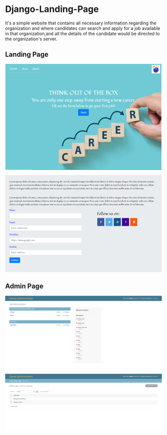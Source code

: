 # Django-Landing-Page
It's a simple website that contains all necessary information regarding the organization 
and where candidates can search and apply for a job available in that organization,and 
all the details of the  candidate would be directed to the organization's server.

## Landing Page
![Landing Page_1](https://github.com/NamitNaik/Django-Landing-Page/blob/master/Snapshots/landing_page1.PNG)


![Landing Page_2](https://github.com/NamitNaik/Django-Landing-Page/blob/master/Snapshots/landing_page2.PNG)

## Admin Page
![Admin Page_1](https://github.com/NamitNaik/Django-Landing-Page/blob/master/Snapshots/admin_page1.PNG)


![Admin Page_2](https://github.com/NamitNaik/Django-Landing-Page/blob/master/Snapshots/admin_page2.PNG)
